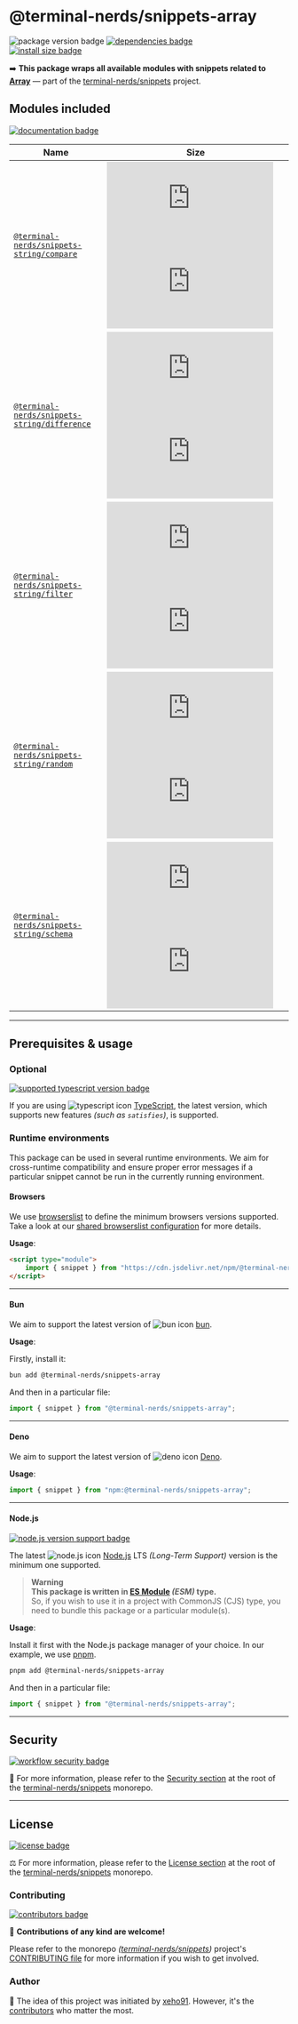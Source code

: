 # @terminal-nerds/snippets-array

![package version badge]
[![dependencies badge]][dependencies url]\
[![install size badge]][install size url]

➡️ **This package wraps all available modules with snippets related to [Array]**
— part of the [terminal-nerds/snippets] project.

[Array]: https://developer.mozilla.org/en-US/docs/Web/JavaScript/Reference/Global_Objects/Array
[terminal-nerds/snippets]: https://github.com/terminal-nerds/snippets
[package version badge]: https://img.shields.io/npm/v/@terminal-nerds/snippets-array/latest?style=for-the-badge&logo=npm
[dependencies badge]: https://img.shields.io/librariesio/release/npm/@terminal-nerds/snippets-array?style=for-the-badge
[dependencies url]: https://libraries.io/npm/@terminal-nerds%2snippets-array
[install size badge]: https://packagephobia.com/badge?p=@terminal-nerds/snippets-array
[install size url]: https://packagephobia.com/result?p=@terminal-nerds/snippets-array

## Modules included

[![documentation badge]][documentation url]

[documentation badge]: https://img.shields.io/static/v1?color=informational&style=for-the-badge&label=documentation&message=jsdocs.io
[documentation url]: https://jsdocs.io/package/@terminal-nerds/snippets-array

<!-- prettier-sort-markdown-table -->

| Name                                           | Size                                                          |
| ---------------------------------------------- | ------------------------------------------------------------- |
| [`@terminal-nerds/snippets-string/compare`]    | ![compare size gzip badge] ![compare size brotli badge]       |
| [`@terminal-nerds/snippets-string/difference`] | ![difference size gzip badge] ![difference size brotli badge] |
| [`@terminal-nerds/snippets-string/filter`]     | ![filter size gzip badge] ![filter size brotli badge]         |
| [`@terminal-nerds/snippets-string/random`]     | ![random size gzip badge] ![random size brotli badge]         |
| [`@terminal-nerds/snippets-string/schema`]     | ![schema size gzip badge] ![schema size brotli badge]         |

<!-- prettier-ignore-start -->
<!-- MODULES LINKS -->
[`@terminal-nerds/snippets-string/compare`]: https://github.com/terminal-nerds/snippets/blob/main/packages/string/source/compare/compare.ts
[compare size gzip badge]: https://badgen.net/badgesize/gzip/file-url/unpkg.com/@terminal-nerds/snippets-string/dist/compare/compare.js?label=gzip
[compare size brotli badge]: https://badgen.net/badgesize/brotli/file-url/unpkg.com/@terminal-nerds/snippets-string/dist/compare/compare.js?label=brotli

[`@terminal-nerds/snippets-string/difference`]: https://github.com/terminal-nerds/snippets/blob/main/packages/string/source/difference/difference.ts
[difference size gzip badge]: https://badgen.net/badgesize/gzip/file-url/unpkg.com/@terminal-nerds/snippets-string/dist/difference/difference.js?label=gzip
[difference size brotli badge]: https://badgen.net/badgesize/brotli/file-url/unpkg.com/@terminal-nerds/snippets-string/dist/difference/difference.js?label=brotli

[`@terminal-nerds/snippets-string/filter`]: https://github.com/terminal-nerds/snippets/blob/main/packages/string/source/filter/filter.ts
[filter size gzip badge]: https://badgen.net/badgesize/gzip/file-url/unpkg.com/@terminal-nerds/snippets-string/dist/filter/filter.js?label=gzip
[filter size brotli badge]: https://badgen.net/badgesize/brotli/file-url/unpkg.com/@terminal-nerds/snippets-string/dist/filter/filter.js?label=brotli

[`@terminal-nerds/snippets-string/random`]: https://github.com/terminal-nerds/snippets/blob/main/packages/string/source/random/random.ts
[random size gzip badge]: https://badgen.net/badgesize/gzip/file-url/unpkg.com/@terminal-nerds/snippets-string/dist/random/random.js?label=gzip
[random size brotli badge]: https://badgen.net/badgesize/brotli/file-url/unpkg.com/@terminal-nerds/snippets-string/dist/random/random.js?label=brotli

[`@terminal-nerds/snippets-string/schema`]: https://github.com/terminal-nerds/snippets/blob/main/packages/string/source/schema/schema.ts
[schema size gzip badge]: https://badgen.net/badgesize/gzip/file-url/unpkg.com/@terminal-nerds/snippets-string/dist/schema/schema.js?label=gzip
[schema size brotli badge]: https://badgen.net/badgesize/brotli/file-url/unpkg.com/@terminal-nerds/snippets-string/dist/schema/schema.js?label=brotli
<!-- prettier-ignore-end -->

---

## Prerequisites & usage

### Optional

[![supported typescript version badge]][typescript]

[typescript]: https://typescriptlang.org/
[typescript icon]: https://api.iconify.design/logos/typescript-icon.svg
[supported typescript version badge]: https://img.shields.io/github/package-json/dependency-version/terminal-nerds/snippets/peer/typescript?filename=packages%2Ftypescript%2Fpackage.json&logo=typescript&style=for-the-badge&label=typescript

If you are using ![typescript icon] [TypeScript],
the latest version, which supports new features _(such as `satisfies`)_, is supported.

### Runtime environments

This package can be used in several runtime environments.
We aim for cross-runtime compatibility and ensure proper error messages
if a particular snippet cannot be run in the currently running environment.

#### Browsers

We use [browserslist] to define the minimum browsers versions supported.\
Take a look at our [shared browserslist configuration] for more details.

[browserslist]: https://github.com/browserslist/browserslist
[shared browserslist configuration]: https://github.com/terminal-nerds/configs/blob/main/packages/browserslist/source/browsers.ts

**Usage**:

```html
<script type="module">
	import { snippet } from "https://cdn.jsdelivr.net/npm/@terminal-nerds/snippets-array";
</script>
```

---

#### Bun

We aim to support the latest version of ![bun icon] [bun].

**Usage**:

Firstly, install it:

```sh
bun add @terminal-nerds/snippets-array
```

And then in a particular file:

```js
import { snippet } from "@terminal-nerds/snippets-array";
```

[bun]: https://bun.sh/
[bun icon]: https://api.iconify.design/logos/bun.svg

---

#### Deno

We aim to support the latest version of ![deno icon] [Deno].

**Usage**:

```ts
import { snippet } from "npm:@terminal-nerds/snippets-array";
```

[deno]: https://deno.land/
[deno icon]: https://api.iconify.design/logos/deno.svg

---

#### Node.js

[![node.js version support badge]][node.js]

The latest ![node.js icon] [Node.js] LTS _(Long-Term Support)_ version is the minimum one supported.

> **Warning**\
> **This package is written in [ES Module] _(ESM)_ type.**\
> So, if you wish to use it in a project with CommonJS (CJS) type, you need to bundle this package or a particular module(s).

**Usage**:

Install it first with the Node.js package manager of your choice. In our example, we use [pnpm].

```sh
pnpm add @terminal-nerds/snippets-array
```

And then in a particular file:

```js
import { snippet } from "@terminal-nerds/snippets-array";
```

[ES Module]: https://www.freecodecamp.org/news/javascript-es-modules-and-module-bundlers
[pnpm]: https://pnpm.io
[node.js]: https://nodejs.org/en/
[node.js icon]: https://api.iconify.design/logos/nodejs-icon.svg
[node.js version support badge]: https://img.shields.io/node/v-lts/@terminal-nerds/snippets?style=for-the-badge&logo=nodedotjs

---

## Security

[![workflow security badge]][security policy]

🔐 For more information, please refer to the [Security section] at the root of
the [terminal-nerds/snippets] monorepo.

[workflow security badge]: https://img.shields.io/github/actions/workflow/status/terminal-nerds/snippets/maintenance.yml?label=Security&logo=github&style=for-the-badge&branch=main
[security section]: https://github.com/terminal-nerds/snippets#security
[security policy]: https://github.com/terminal-nerds/snippets/security/policy

---

## License

[![license badge]][license]

⚖️ For more information, please refer to the [License section] at the root of the [terminal-nerds/snippets] monorepo.

[license]: https://github.com/terminal-nerds/snippets/blob/main/LICENSE.md
[license badge]: https://img.shields.io/github/license/terminal-nerds/snippets?style=for-the-badge
[license section]: https://github.com/terminal-nerds/snippets#License

### Contributing

[![contributors badge]][contributors url]

🤝 **Contributions of any kind are welcome!**

Please refer to the monorepo _([terminal-nerds/snippets])_ project's [CONTRIBUTING file] for more information
if you wish to get involved.

[contributing file]: https://github.com/terminal-nerds/snippets/blob/main/.github/CONTRIBUTING.md
[contributors badge]: https://img.shields.io/github/contributors/terminal-nerds/snippets?style=for-the-badge
[contributors url]: https://github.com/terminal-nerds/snippets#contributors

### Author

🎉 The idea of this project was initiated by [xeho91]. However, it's the [contributors] who matter the most.

[contributors]: https://github.com/terminal-nerds/snippets/blob/main/README.md#project-contributors
[xeho91]: https://github.com/xeho91
